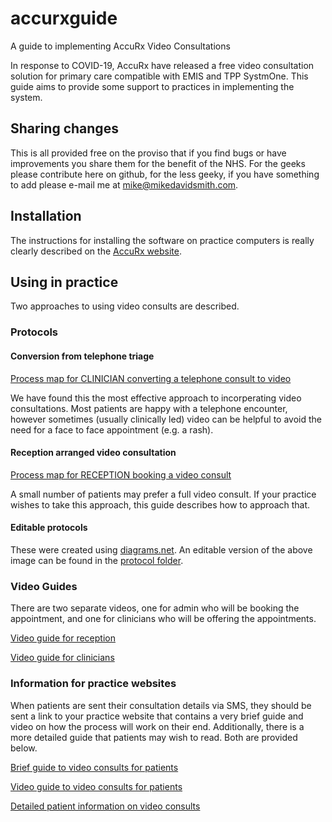 # accurxguide
A guide to implementing AccuRx Video Consultations

In response to COVID-19, AccuRx have released a free video consultation solution for primary care compatible with EMIS and TPP SystmOne. This guide aims to provide some support to practices in implementing the system.

## Sharing changes
This is all provided free on the proviso that if you find bugs or have improvements you share them for the benefit of the NHS. For the geeks please contribute here on github, for the less geeky, if you have something to add please e-mail me at mike@mikedavidsmith.com.

## Installation
The instructions  for installing the software on practice computers is really clearly described on the [AccuRx website](https://www.accurx.com/).

## Using in practice
Two approaches to using video consults are described.

### Protocols
#### Conversion from telephone triage
[Process map for CLINICIAN converting a telephone consult to video](../master/protocol/protocol_v2_image.png)

We have found this the most effective approach to incorperating video consultations. Most patients are happy with a telephone encounter, however sometimes (usually clinically led) video can be helpful to avoid the need for a face to face appointment (e.g. a rash).
#### Reception arranged video consultation
[Process map for RECEPTION booking a video consult](../master/protocol/protocol_v1_image.png)

A small number of patients may prefer a full video consult. If your practice wishes to take this approach, this guide describes how to approach that.

#### Editable protocols
These were created using [diagrams.net](http://diagrams.net/). An editable version of the above image can be found in the [protocol folder](../master/protocol/).


### Video Guides
There are two separate  videos, one for admin who will be booking the appointment, and one for clinicians who will be offering the appointments.

[Video guide for reception](https://www.loom.com/share/0c88bfaa53504c73ab28946166095dc9)

[Video guide for clinicians](https://www.loom.com/share/77c1cba11a2440e5888aa691c250b0c3)

### Information for practice websites
When patients are sent their consultation details via SMS, they should be sent a link to your practice website that contains a very brief guide and video on how the process will work on their end. Additionally, there is a more detailed guide that patients may wish to read. Both are provided below.

[Brief guide to video consults for patients](../master/briefpatientguide.md)

[Video guide to video consults for patients](https://www.youtube.com/watch?v=Ok17HyQVqHg&feature=youtu.be)

[Detailed patient information on video consults](../master/detailedpatientguide.md)
